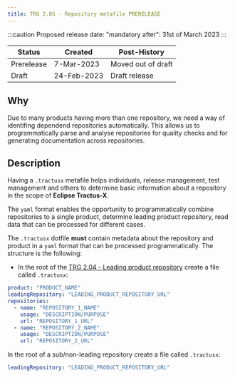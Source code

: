 ```yaml
---
title: TRG 2.05 - Repository metafile PRERELEASE
---
```


:::caution
Proposed release date: "mandatory after": 31st of March 2023
:::

| Status     | Created     | Post-History       |
|------------|-------------|--------------------|
| Prerelease | 7-Mar-2023  | Moved out of draft |
| Draft      | 24-Feb-2023 | Draft release      |

## Why

Due to many products having more than one repository, we need a way of identifing dependend repositories automatically. This allows us to programmatically parse and analyse repositories for quality checks and for generating documentation across repositories.

## Description

Having a `.tractusx` metafile helps individuals, release management, test management and others to determine basic information about a repository in the scope of **Eclipse Tractus-X**.

The `yaml` format enables the opportunity to programmatically combine repositories to a single product, determine leading product repository, read data that can be processed for different cases.

The `.tractusx` dotfile **must** contain metadata about the repository and product in a `yaml` format that can be processed programmatically. The structure is the following:

- In the root of the [TRG 2.04 - Leading product repository](docs/release/trg-2/trg-2-4.md) create a file called `.tractusx`:

```yaml
product: "PRODUCT_NAME"
leadingRepository: "LEADING_PRODUCT_REPOSITORY_URL"
repositories:
  - name: "REPOSITORY_1_NAME"
    usage: "DESCRIPTION/PURPOSE"
    url: "REPOSITORY_1_URL"
  - name: "REPOSITORY_2_NAME"
    usage: "DESCRIPTION/PURPOSE"
    url: "REPOSITORY_2_URL"
```

In the root of a sub/non-leading repository create a file called `.tractusx`:

```yaml
leadingRepository: "LEADING_PRODUCT_REPOSITORY_URL"
```
